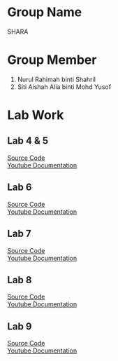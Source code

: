 
   # Group Name
   SHARA
   
   # Group Member
   1. Nurul Rahimah binti Shahril
   2. Siti Aishah Alia binti Mohd Yusof

# Lab Work
## Lab 4 & 5
<a href="https://github.com/addff/2410-ICT602/blob/37856264304cf2733a28f6863987d12a64040f77/Group%20B12/LAB%204%2C%205%2C%206%2C%207%20/GROUP"> Source Code </a> <br>
<a href="https://youtu.be/gAfW3-yP8OU](https://youtu.be/SZX20e5IZyI"> Youtube Documentation </a> <br>

## Lab 6
<a href="https://github.com/addff/2410-ICT602/blob/37856264304cf2733a28f6863987d12a64040f77/Group%20B12/LAB%204%2C%205%2C%206%2C%207%20/GROUP"> Source Code </a> <br>
<a href="https://youtu.be/EA5Q1wyQnKA"> Youtube Documentation </a> <br>

## Lab 7
<a href="https://github.com/addff/2410-ICT602/blob/37856264304cf2733a28f6863987d12a64040f77/Group%20B12/LAB%204%2C%205%2C%206%2C%207%20/GROUP"> Source Code </a> <br>
<a href="https://youtu.be/kzK5hX46mpc"> Youtube Documentation </a> <br>

## Lab 8
<a href=""> Source Code </a> <br>
<a href=""> Youtube Documentation </a> <br>

## Lab 9
<a href=""> Source Code </a> <br>
<a href=""> Youtube Documentation </a> <br>
